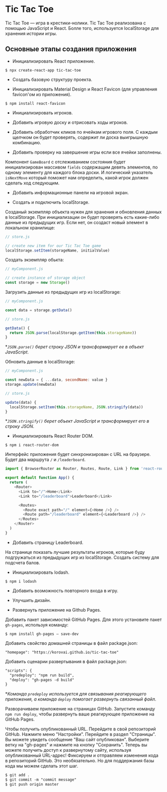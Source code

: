 # Tic Tac Toe

Tic Tac Toe — игра в крестики-нолики. Tic Tac Toe реализована с помощью JavaScript и React. Болле того, используется 
localStorage для хранения истории игры.

## Основные этапы создания приложения

- Инициализировать React приложение.

`$ npx create-react-app tic-tac-toe`

- Создать базовую структуру проекта.

- Инициализировать Material Design и React Favicon (для управления favicon'ом из приложения).

`$ npm install react-favicon`

- Инициализировать игроков.

- Добавить игровую доску и отрисовать ходы игроков.

- Добавить обработчик кликов по ячейкам игрового поля. С каждым щелчком он будет проверять, содержит ли доска выигрышную
комбинацию.

- Добавить проверку на завершение игры если все ячейки заполнены.

Компонент `GameBoard` с отслеживанием состояния будет инициализирован массивом `fields` содержащим девять элементов, по 
одному элементу для каждого блока доски. И логический указатель `isNextMove` который поможет нам определить, какой 
игрок должен сделать ход следующим.

- Добавить информационные панели на игровой экран.

- Создать и подключить localStorage.

Созданый экземпляр объекта нужен для хранения и обновления данных в localStorage. При инициализации он будет проверять
есть какие-либо данные из предыдущих игр. Если нет, он создаст новый элемент в локальном хранилище:

```javascript
// store.js

// create new item for our Tic Tac Toe game
localStorage.setItem(storageName, initialValue)
```

Создать экземпляр обькта:

```javascript
// myComponent.js

// create instance of storage object
const storage = new Storage()
```

Загрузить данные из предыдущих игр из localStorage:

```javascript
// myComponent.js

const data = storage.getData()
```

```javascript
// store.js

getData() {
  return JSON.parse(localStorage.getItem(this.storageName))
}
```

**`JSON.parse()` берет строку JSON и трансформирует ее в объект JavaScript*.

Обновить данные в localStorage:

```javascript
// myComponent.js

const newData = { ...data, secondName: value }
storage.update(newData)
```

```javascript
// store.js

update(data) {
  localStorage.setItem(this.storageName, JSON.stringify(data))
}
```

**`JSON.stringify()` берет объект JavaScript и трансформирует его в строку JSON*.

- Инициализировать React Router DOM.

`$ npm i react-router-dom`

Интерфейс приложения будет синхронизирован с URL на браузере. Будет два маршрута `/` и `/leaderboard`.

```javascript
import { BrowserRouter as Router, Routes, Route, Link } from 'react-router-dom'

export default function App() {
  return (
    <Router>
      <Link to="/">Home</Link>
      <Link to="/leaderboard">Leaderboard</Link>

      <Routes>
        <Route exact path="/" element={<Home />} />
        <Route path="/leaderboard" element={<Leaderboard />} />
      </Routes>
    </Router>
  )
}
```

- Добавить страницу Leaderboard.

На странице показать лучшие результаты игроков, которые буду подгружаться из предыдущих игр из localStorage. Создать 
систему для подсчета балов. 

- Инициализировать lodash.

`$ npm i lodash`

- Добавить возможность повторного входа в игру.

- Улучшить дизайн.

- Развернуть приложение на Github Pages.

Добавить пакет зависимостей GitHub Pages. Для этого установите пакет `gh-pages`, используя команду:

`$ npm install gh-pages — save-dev`

Добавить свойство домашней страницы в файл package.json:

`"homepage": "https://korovai.github.io/tic-tac-toe"`

Добавить сценарии развертывания в файл package.json:

```markdown
"scripts": {
  "predeploy": "npm run build",
  "deploy": "gh-pages -d build"
}
```

**Команда `predeploy` используется для связывания реагирующего приложения, а команда `deploy` помогает развернуть 
связанный файл*.

Разворачиваем приложение на страницах GitHub. Запустите команду `npm run deploy`, чтобы развернуть ваше реагирующее 
приложение на GitHub Pages.

Чтобы получить опубликованный URL. Перейдите в свой репозиторий GitHub. Нажмите меню "Настройки". Перейдите в раздел 
"Страницы". Вы можете увидеть сообщение "Ваш сайт опубликован". Выберите ветку на "gh-pages" и нажмите на кнопку 
"Сохранить". Теперь вы можете получить доступ к развернутому сайту, используя опубликованный URL-адрес! Фиксируем и 
отправляем изменения кода в репозиторий GitHub. Это необязательно. Но для поддержания базы кода мы можем сделать этот 
шаг.

```markdown
$ git add .
$ git commit -m "commit message"
$ git push origin master
```
